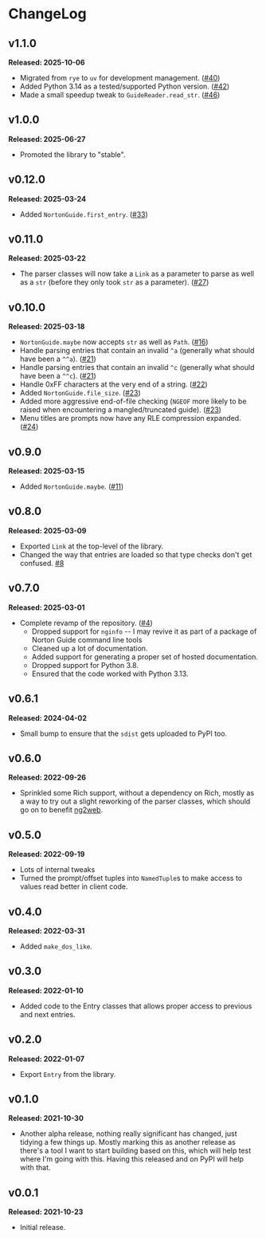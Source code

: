 # ChangeLog

## v1.1.0

**Released: 2025-10-06**

- Migrated from `rye` to `uv` for development management.
  ([#40](https://github.com/davep/ngdb.py/pull/40))
- Added Python 3.14 as a tested/supported Python version.
  ([#42](https://github.com/davep/ngdb.py/pull/42))
- Made a small speedup tweak to `GuideReader.read_str`.
  ([#46](https://github.com/davep/ngdb.py/pull/46))

## v1.0.0

**Released: 2025-06-27**

- Promoted the library to "stable".

## v0.12.0

**Released: 2025-03-24**

- Added `NortonGuide.first_entry`.
  ([#33](https://github.com/davep/ngdb.py/pull/33))

## v0.11.0

**Released: 2025-03-22**

- The parser classes will now take a `Link` as a parameter to parse as well
  as a `str` (before they only took `str` as a parameter).
  ([#27](https://github.com/davep/ngdb.py/pull/27))

## v0.10.0

**Released: 2025-03-18**

- `NortonGuide.maybe` now accepts `str` as well as `Path`.
  ([#16](https://github.com/davep/ngdb.py/pull/16))
- Handle parsing entries that contain an invalid `^a` (generally what should
  have been a `^^a`). ([#21](https://github.com/davep/ngdb.py/pull/21))
- Handle parsing entries that contain an invalid `^c` (generally what should
  have been a `^^c`). ([#21](https://github.com/davep/ngdb.py/pull/21))
- Handle 0xFF characters at the very end of a string.
  ([#22](https://github.com/davep/ngdb.py/pull/22))
- Added `NortonGuide.file_size`.
  ([#23](https://github.com/davep/ngdb.py/pull/23))
- Added more aggressive end-of-file checking (`NGEOF` more likely to be
  raised when encountering a mangled/truncated guide).
  ([#23](https://github.com/davep/ngdb.py/pull/23))
- Menu titles are prompts now have any RLE compression expanded.
  ([#24](https://github.com/davep/ngdb.py/pull/24))

## v0.9.0

**Released: 2025-03-15**

- Added `NortonGuide.maybe`.
  ([#11](https://github.com/davep/ngdb.py/pull/11))

## v0.8.0

**Released: 2025-03-09**

- Exported `Link` at the top-level of the library.
- Changed the way that entries are loaded so that type checks don't get
  confused. [#8](https://github.com/davep/ngdb.py/issues/8)

## v0.7.0

**Released: 2025-03-01**

- Complete revamp of the repository.
  ([#4](https://github.com/davep/ngdb.py/pull/4))
  - Dropped support for `nginfo` -- I may revive it as part of a package of
    Norton Guide command line tools
  - Cleaned up a lot of documentation.
  - Added support for generating a proper set of hosted documentation.
  - Dropped support for Python 3.8.
  - Ensured that the code worked with Python 3.13.

## v0.6.1

**Released: 2024-04-02**

- Small bump to ensure that the `sdist` gets uploaded to PyPI too.

## v0.6.0

**Released: 2022-09-26**

- Sprinkled some Rich support, without a dependency on Rich, mostly as a way
  to try out a slight reworking of the parser classes, which should go on to
  benefit [ng2web](https://github.com/davep/ng2web).

## v0.5.0

**Released: 2022-09-19**

- Lots of internal tweaks
- Turned the prompt/offset tuples into `NamedTuple`s to make access to
  values read better in client code.

## v0.4.0

**Released: 2022-03-31**

- Added `make_dos_like`.

## v0.3.0

**Released: 2022-01-10**

- Added code to the Entry classes that allows proper access to previous and
  next entries.

## v0.2.0

**Released: 2022-01-07**

- Export `Entry` from the library.

## v0.1.0

**Released: 2021-10-30**

- Another alpha release, nothing really significant has changed, just
  tidying a few things up. Mostly marking this as another release as there's
  a tool I want to start building based on this, which will help test where
  I'm going with this. Having this released and on PyPI will help with that.

## v0.0.1

**Released: 2021-10-23**

- Initial release.

[//]: # (ChangeLog.md ends here)
